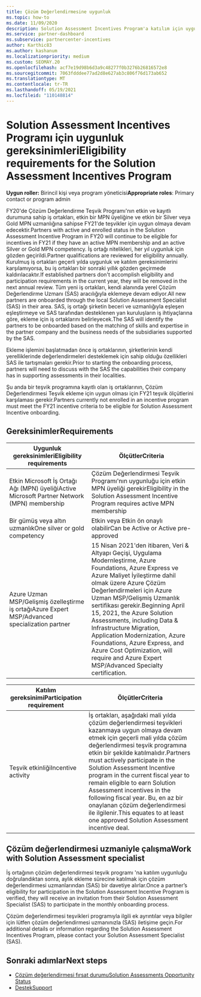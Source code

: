 ```yaml
---
title: Çözüm Değerlendirmesine uygunluk
ms.topic: how-to
ms.date: 11/09/2020
description: Solution Assessment Incentives Program'a katılım için uygunluk gereksinimlerini denetlemeyi öğrenin.
ms.service: partner-dashboard
ms.subservice: partnercenter-incentives
author: Karthic83
ms.author: kashanum
ms.localizationpriority: medium
ms.custom: SEOMAY.20
ms.openlocfilehash: acf7e19d98b6d3a9c48277f0b3276b26816572e8
ms.sourcegitcommit: 7063fdddee77ad2d8e627ab3c806f76d173ab652
ms.translationtype: MT
ms.contentlocale: tr-TR
ms.lasthandoff: 05/19/2021
ms.locfileid: "110148814"
---
```

# <a name="eligibility-requirements-for-the-solution-assessment-incentives-program"></a><span data-ttu-id="f00be-103">Solution Assessment Incentives Programı için uygunluk gereksinimleri</span><span class="sxs-lookup"><span data-stu-id="f00be-103">Eligibility requirements for the Solution Assessment Incentives Program</span></span>

<span data-ttu-id="f00be-104">**Uygun roller:** Birincil kişi veya program yöneticisi</span><span class="sxs-lookup"><span data-stu-id="f00be-104">**Appropriate roles**: Primary contact or program admin</span></span>

<span data-ttu-id="f00be-105">FY20'de Çözüm Değerlendirme Teşvik Programı'nın etkin ve kayıtlı durumuna sahip iş ortakları, etkin bir MPN üyeliğine ve etkin bir Silver veya Gold MPN uzmanlığına sahipse FY21'de teşvikler için uygun olmaya devam edecektir.</span><span class="sxs-lookup"><span data-stu-id="f00be-105">Partners with active and enrolled status in the Solution Assessment Incentive Program in FY20 will continue to be eligible for incentives in FY21 if they have an active MPN membership and an active Silver or Gold MPN competency.</span></span> <span data-ttu-id="f00be-106">İş ortağı nitelikleri, her yıl uygunluk için gözden geçirildi.</span><span class="sxs-lookup"><span data-stu-id="f00be-106">Partner qualifications are reviewed for eligibility annually.</span></span> <span data-ttu-id="f00be-107">Kurulmuş iş ortakları geçerli yılda uygunluk ve katılım gereksinimlerini karşılamıyorsa, bu iş ortakları bir sonraki yıllık gözden geçirmede kaldırılacaktır.</span><span class="sxs-lookup"><span data-stu-id="f00be-107">If established partners don't accomplish eligibility and participation requirements in the current year, they will be removed in the next annual review.</span></span> <span data-ttu-id="f00be-108">Tüm yeni iş ortakları, kendi alanında yerel Çözüm Değerlendirme Uzmanı (SAS) aracılığıyla eklemeye devam ediyor.</span><span class="sxs-lookup"><span data-stu-id="f00be-108">All new partners are onboarded through the local Solution Assessment Specialist (SAS) in their area.</span></span> <span data-ttu-id="f00be-109">SAS, iş ortağı şirketin beceri ve uzmanlığıyla eşleşen eşleştirmeye ve SAS tarafından desteklenen yan kuruluşların iş ihtiyaçlarına göre, ekleme için iş ortaklarını belirleyecek.</span><span class="sxs-lookup"><span data-stu-id="f00be-109">The SAS will identify the partners to be onboarded based on the matching of skills and expertise in the partner company and the business needs of the subsidiaries supported by the SAS.</span></span>

<span data-ttu-id="f00be-110">Ekleme işlemini başlatmadan önce iş ortaklarının, şirketlerinin kendi yerelliklerinde değerlendirmeleri desteklemek için sahip olduğu özellikleri SAS ile tartışmaları gerekir.</span><span class="sxs-lookup"><span data-stu-id="f00be-110">Prior to starting the onboarding process, partners will need to discuss with the SAS the capabilities their company has in supporting assessments in their localities.</span></span>

<span data-ttu-id="f00be-111">Şu anda bir teşvik programına kayıtlı olan iş ortaklarının, Çözüm Değerlendirmesi Teşvik ekleme için uygun olması için FY21 teşvik ölçütlerini karşılaması gerekir.</span><span class="sxs-lookup"><span data-stu-id="f00be-111">Partners currently not enrolled in an incentive program must meet the FY21 incentive criteria to be eligible for Solution Assessment Incentive onboarding.</span></span>

## <a name="requirements"></a><span data-ttu-id="f00be-112">Gereksinimler</span><span class="sxs-lookup"><span data-stu-id="f00be-112">Requirements</span></span>

|<span data-ttu-id="f00be-113">**Uygunluk gereksinimleri**</span><span class="sxs-lookup"><span data-stu-id="f00be-113">**Eligibility requirements**</span></span>|<span data-ttu-id="f00be-114">**Ölçütler**</span><span class="sxs-lookup"><span data-stu-id="f00be-114">**Criteria**</span></span>|
|-----------------------|------------------|
|<span data-ttu-id="f00be-115">Etkin Microsoft İş Ortağı Ağı (MPN) üyeliği</span><span class="sxs-lookup"><span data-stu-id="f00be-115">Active Microsoft Partner Network (MPN) membership</span></span>|<span data-ttu-id="f00be-116">Çözüm Değerlendirmesi Teşvik Programı'nın uygunluğu için etkin MPN üyeliği gerekir</span><span class="sxs-lookup"><span data-stu-id="f00be-116">Eligibility in the Solution Assessment Incentive Program requires active MPN membership</span></span>|
|<span data-ttu-id="f00be-117">Bir gümüş veya altın uzmanlık</span><span class="sxs-lookup"><span data-stu-id="f00be-117">One silver or gold competency</span></span>|<span data-ttu-id="f00be-118">Etkin veya Etkin ön onaylı olabilir</span><span class="sxs-lookup"><span data-stu-id="f00be-118">Can be Active or Active pre-approved</span></span>|
|<span data-ttu-id="f00be-119">Azure Uzman MSP/Gelişmiş özelleştirme iş ortağı</span><span class="sxs-lookup"><span data-stu-id="f00be-119">Azure Expert MSP/Advanced specialization partner</span></span>|<span data-ttu-id="f00be-120">15 Nisan 2021'den itibaren, Veri & Altyapı Geçişi, Uygulama Modernleştirme, Azure Foundations, Azure Express ve Azure Maliyet İyileştirme dahil olmak üzere Azure Çözüm Değerlendirmeleri için Azure Uzman MSP/Gelişmiş Uzmanlık sertifikası gerekir.</span><span class="sxs-lookup"><span data-stu-id="f00be-120">Beginning April 15, 2021, the Azure Solution Assessments, including Data & Infrastructure Migration, Application Modernization, Azure Foundations, Azure Express, and Azure Cost Optimization, will require and Azure Expert MSP/Advanced Specialty certification.</span></span>|

|<span data-ttu-id="f00be-121">**Katılım gereksinimi**</span><span class="sxs-lookup"><span data-stu-id="f00be-121">**Participation requirement**</span></span>|<span data-ttu-id="f00be-122">**Ölçütler**</span><span class="sxs-lookup"><span data-stu-id="f00be-122">**Criteria**</span></span>|
|-------------------------|-------------------------------------|
|<span data-ttu-id="f00be-123">Teşvik etkinliği</span><span class="sxs-lookup"><span data-stu-id="f00be-123">Incentive activity</span></span>|<span data-ttu-id="f00be-124">İş ortakları, aşağıdaki mali yılda çözüm değerlendirmesi teşvikleri kazanmaya uygun olmaya devam etmek için geçerli mali yılda çözüm değerlendirmesi teşvik programına etkin bir şekilde katılmalıdır.</span><span class="sxs-lookup"><span data-stu-id="f00be-124">Partners must actively participate in the Solution Assessment Incentive program in the current fiscal year to remain eligible to earn Solution Assessment incentives in the following fiscal year.</span></span> <span data-ttu-id="f00be-125">Bu, en az bir onaylanan çözüm değerlendirmesi ile ilgilenir.</span><span class="sxs-lookup"><span data-stu-id="f00be-125">This equates to at least one approved Solution Assessment incentive deal.</span></span>|

## <a name="work-with-solution-assessment-specialist"></a><span data-ttu-id="f00be-126">Çözüm değerlendirmesi uzmaniyle çalışma</span><span class="sxs-lookup"><span data-stu-id="f00be-126">Work with Solution Assessment specialist</span></span>

<span data-ttu-id="f00be-127">İş ortağının çözüm değerlendirmesi teşvik programı 'na katılım uygunluğu doğrulandıktan sonra, aylık ekleme sürecine katılmak için çözüm değerlendirmesi uzmanlarından (SAS) bir davetiye alırlar.</span><span class="sxs-lookup"><span data-stu-id="f00be-127">Once a partner’s eligibility for participation in the Solution Assessment Incentive Program is verified, they will receive an invitation from their Solution Assessment Specialist (SAS) to participate in the monthly onboarding process.</span></span>

<span data-ttu-id="f00be-128">Çözüm değerlendirmesi teşvikleri programıyla ilgili ek ayrıntılar veya bilgiler için lütfen çözüm değerlendirmesi uzmanınızla (SAS) iletişime geçin.</span><span class="sxs-lookup"><span data-stu-id="f00be-128">For additional details or information regarding the Solution Assessment Incentives Program, please contact your Solution Assessment Specialist (SAS).</span></span>

## <a name="next-steps"></a><span data-ttu-id="f00be-129">Sonraki adımlar</span><span class="sxs-lookup"><span data-stu-id="f00be-129">Next steps</span></span>

- [<span data-ttu-id="f00be-130">Çözüm değerlendirmesi fırsat durumu</span><span class="sxs-lookup"><span data-stu-id="f00be-130">Solution Assessments Opportunity Status</span></span>](chip-solution-assessment.md)
- [<span data-ttu-id="f00be-131">Destek</span><span class="sxs-lookup"><span data-stu-id="f00be-131">Support</span></span>](report-problems-with-partner-center.md)









